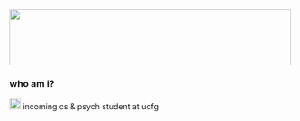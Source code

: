 <img src="https://i.imgur.com/7cc4D3p.gif" width = "500" height="100">

### who am i?
<img src="https://cdn3.emoji.gg/emojis/7550-pinkboombox.png" width="20" height="20"> incoming cs & psych student at uofg
